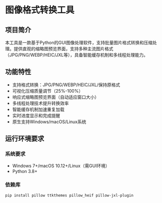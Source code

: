 # 图像格式转换工具

## 项目简介
本工具是一款基于Python的GUI图像处理软件，支持批量图片格式转换和压缩处理。提供直观的缩略图预览界面，支持多种主流图片格式（JPG/PNG/WEBP/HEIC/JXL等），具备智能缓存机制和多线程处理能力。

## 功能特性
- 支持格式转换：JPG/PNG/WEBP/HEIC/JXL/保持原格式
- 可视化压缩质量调节（25%-100%）
- 响应式缩略图预览界面（自动适应窗口大小）
- 多线程处理技术提升转换效率
- 智能缓存机制加速重复加载
- 实时进度显示和完成提醒
- 原生支持Windows/macOS/Linux系统

## 运行环境要求
### 系统要求
- Windows 7+/macOS 10.12+/Linux（需GUI环境）
- Python 3.8+

### 依赖库
```bash
pip install pillow ttkthemes pillow_heif pillow-jxl-plugin